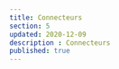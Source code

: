 ```yaml
---
title: Connecteurs
section: 5
updated: 2020-12-09
description : Connecteurs
published: true
---
```

